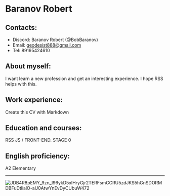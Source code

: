 # Baranov Robert
## Contacts:
* Discord: Baranov Robert (@BobBaranov)
* Email: geodesist888@gmail.com
* Tel: 89195424610
## About myself:
I want learn a new profession and get an interesting experience. I hope RSS helps with this.
## Work experience:
Create this CV with Markdown
## Education and courses:
RSS JS / FRONT-END. STAGE 0
## English proficiency:
A2 Elementary
*********
![JDB4R8pEMY_9zn_l96ykD5xlHryGjr2TERFsmCCRU5zdJKS5hGnSDORMDBFuDtlialO-aU0AtwYnEvDyCUbuW472](https://user-images.githubusercontent.com/92245947/172448126-54d7febc-28f3-4444-b417-33c80da2e06f.jpg)
